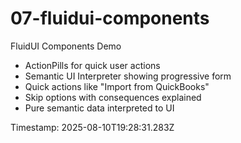 # 07-fluidui-components

FluidUI Components Demo

- ActionPills for quick user actions
- Semantic UI Interpreter showing progressive form
- Quick actions like "Import from QuickBooks"
- Skip options with consequences explained
- Pure semantic data interpreted to UI

Timestamp: 2025-08-10T19:28:31.283Z